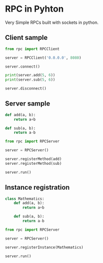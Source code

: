 # RPC in Pyhton

Very Simple RPCs built with sockets in python.

## Client sample

```python
from rpc import RPCClient

server = RPCClient('0.0.0.0', 8080)

server.connect()

print(server.add(5, 6))
print(server.sub(5, 6))

server.disconnect()
```

## Server sample

```python
def add(a, b):
    return a+b

def sub(a, b):
    return a-b

from rpc import RPCServer

server = RPCServer()

server.registerMethod(add)
server.registerMethod(sub)

server.run()
```

## Instance registration

```python
class Mathematics:
    def add(a, b):
        return a+b

    def sub(a, b):
        return a-b

from rpc import RPCServer

server = RPCServer()

server.registerInstance(Mathematics)

server.run()
```
